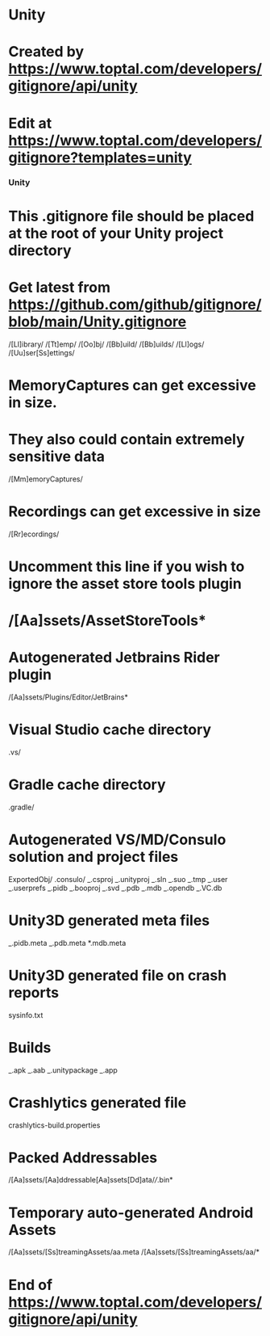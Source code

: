 # Unity

# Created by https://www.toptal.com/developers/gitignore/api/unity

# Edit at https://www.toptal.com/developers/gitignore?templates=unity

### Unity

# This .gitignore file should be placed at the root of your Unity project directory

#

# Get latest from https://github.com/github/gitignore/blob/main/Unity.gitignore

/[Ll]ibrary/
/[Tt]emp/
/[Oo]bj/
/[Bb]uild/
/[Bb]uilds/
/[Ll]ogs/
/[Uu]ser[Ss]ettings/

# MemoryCaptures can get excessive in size.

# They also could contain extremely sensitive data

/[Mm]emoryCaptures/

# Recordings can get excessive in size

/[Rr]ecordings/

# Uncomment this line if you wish to ignore the asset store tools plugin

# /[Aa]ssets/AssetStoreTools\*

# Autogenerated Jetbrains Rider plugin

/[Aa]ssets/Plugins/Editor/JetBrains\*

# Visual Studio cache directory

.vs/

# Gradle cache directory

.gradle/

# Autogenerated VS/MD/Consulo solution and project files

ExportedObj/
.consulo/
_.csproj
_.unityproj
_.sln
_.suo
_.tmp
_.user
_.userprefs
_.pidb
_.booproj
_.svd
_.pdb
_.mdb
_.opendb
_.VC.db

# Unity3D generated meta files

_.pidb.meta
_.pdb.meta
\*.mdb.meta

# Unity3D generated file on crash reports

sysinfo.txt

# Builds

_.apk
_.aab
_.unitypackage
_.app

# Crashlytics generated file

crashlytics-build.properties

# Packed Addressables

/[Aa]ssets/[Aa]ddressable[Aa]ssets[Dd]ata/_/_.bin\*

# Temporary auto-generated Android Assets

/[Aa]ssets/[Ss]treamingAssets/aa.meta
/[Aa]ssets/[Ss]treamingAssets/aa/\*

# End of https://www.toptal.com/developers/gitignore/api/unity
